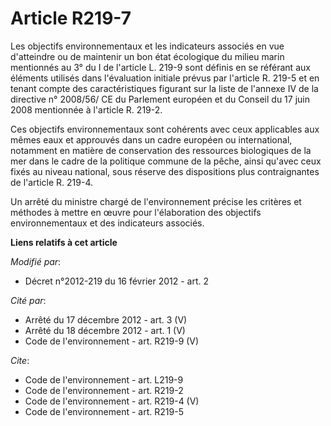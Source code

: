 # Article R219-7

Les objectifs environnementaux et les indicateurs associés en vue d'atteindre ou de maintenir un bon état écologique du
milieu marin mentionnés au 3° du I de l'article L. 219-9 sont définis en se référant aux éléments utilisés dans l'évaluation
initiale prévus par l'article R. 219-5 et en tenant compte des caractéristiques figurant sur la liste de l'annexe IV de la
directive n° 2008/56/ CE du Parlement européen et du Conseil du 17 juin 2008 mentionnée à l'article R. 219-2. 

Ces objectifs environnementaux sont cohérents avec ceux applicables aux mêmes eaux et approuvés dans un cadre européen ou
international, notamment en matière de conservation des ressources biologiques de la mer dans le cadre de la politique
commune de la pêche, ainsi qu'avec ceux fixés au niveau national, sous réserve des dispositions plus contraignantes de
l'article R. 219-4.

Un arrêté du ministre chargé de l'environnement précise les critères et méthodes à mettre en œuvre pour l'élaboration des
objectifs environnementaux et des indicateurs associés.

**Liens relatifs à cet article**

_Modifié par_:

  - Décret n°2012-219 du 16 février 2012 - art. 2

_Cité par_:

  - Arrêté du 17 décembre 2012 - art. 3 (V)
  - Arrêté du 18 décembre 2012 - art. 1 (V)
  - Code de l'environnement - art. R219-9 (V)

_Cite_:

  - Code de l'environnement - art. L219-9
  - Code de l'environnement - art. R219-2
  - Code de l'environnement - art. R219-4 (V)
  - Code de l'environnement - art. R219-5

